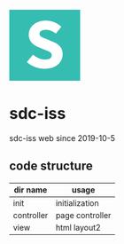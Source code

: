 ![GitHub Logo](images/logo.png)
# sdc-iss
sdc-iss web
since 2019-10-5

## code structure
dir name | usage
--- | ---
init | initialization
controller | page controller
view | html layout2

